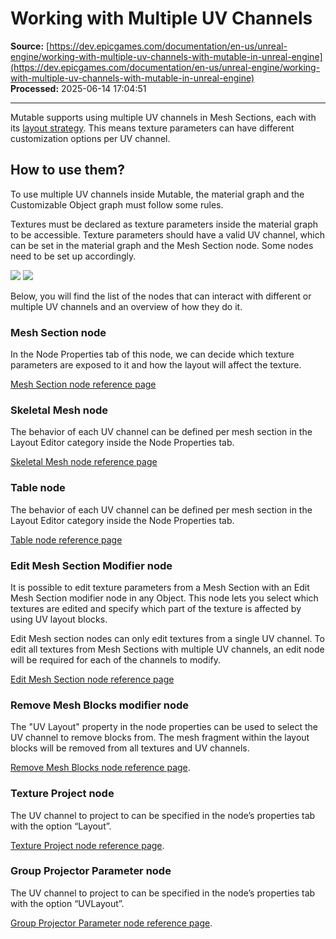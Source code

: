 # Working with Multiple UV Channels

**Source:** [https://dev.epicgames.com/documentation/en-us/unreal-engine/working-with-multiple-uv-channels-with-mutable-in-unreal-engine](https://dev.epicgames.com/documentation/en-us/unreal-engine/working-with-multiple-uv-channels-with-mutable-in-unreal-engine)  
**Processed:** 2025-06-14 17:04:51

---

Mutable supports using multiple UV channels in Mesh Sections, each with its [layout strategy](/documentation/en-us/unreal-engine/texture-layouts). This means texture parameters can have different customization options per UV channel.

## How to use them?

To use multiple UV channels inside Mutable, the material graph and the Customizable Object graph must follow some rules.

Textures must be declared as texture parameters inside the material graph to be accessible. Texture parameters should have a valid UV channel, which can be set in the material graph and the Mesh Section node. Some nodes need to be set up accordingly.

![](https://d1iv7db44yhgxn.cloudfront.net/documentation/images/d97d7770-3d0f-422f-845f-e10931db9ae3/mutable-multiple-uvs-1.png) ![](https://d1iv7db44yhgxn.cloudfront.net/documentation/images/02c679cf-82c8-45d9-9936-11f72dc668ec/mutable-multiple-uvs-2.png)

Below, you will find the list of the nodes that can interact with different or multiple UV channels and an overview of how they do it.

### Mesh Section node

In the Node Properties tab of this node, we can decide which texture parameters are exposed to it and how the layout will affect the texture.

[Mesh Section node reference page](https://github.com/anticto/Mutable-Documentation/wiki/Node-Mesh-Section)

### Skeletal Mesh node

The behavior of each UV channel can be defined per mesh section in the Layout Editor category inside the Node Properties tab.

[Skeletal Mesh node reference page](https://github.com/anticto/Mutable-Documentation/wiki/Node-Skeletal-Mesh)

### Table node

The behavior of each UV channel can be defined per mesh section in the Layout Editor category inside the Node Properties tab.

[Table node reference page](https://github.com/anticto/Mutable-Documentation/wiki/Node-Table)

### Edit Mesh Section Modifier node

It is possible to edit texture parameters from a Mesh Section with an Edit Mesh Section modifier node in any Object. This node lets you select which textures are edited and specify which part of the texture is affected by using UV layout blocks.

Edit Mesh section nodes can only edit textures from a single UV channel. To edit all textures from Mesh Sections with multiple UV channels, an edit node will be required for each of the channels to modify.

[Edit Mesh Section node reference page](https://github.com/anticto/Mutable-Documentation/wiki/Node-Edit-Mesh-Section)

### Remove Mesh Blocks modifier node

The "UV Layout" property in the node properties can be used to select the UV channel to remove blocks from. The mesh fragment within the layout blocks will be removed from all textures and UV channels.

[Remove Mesh Blocks node reference page](https://github.com/anticto/Mutable-Documentation/wiki/Node-Remove-Mesh-Blocks).

### Texture Project node

The UV channel to project to can be specified in the node’s properties tab with the option “Layout”.

[Texture Project node reference page](https://github.com/anticto/Mutable-Documentation/wiki/Node-Texture-Project).

### Group Projector Parameter node

The UV channel to project to can be specified in the node’s properties tab with the option “UVLayout”.

[Group Projector Parameter node reference page](https://github.com/anticto/Mutable-Documentation/wiki/Node-Group-Projector-Parameter).